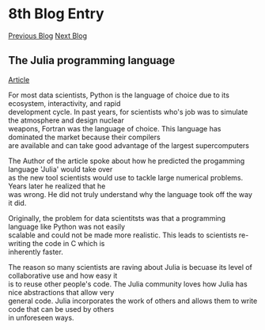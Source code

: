 # 8th Blog Entry

[Previous Blog](https://github.com/aarhusdavid/CPSC_354_Blog/blob/master/7th_entry.md)
[Next Blog](https://github.com/aarhusdavid/CPSC_354_Blog/blob/master/9th_entry.md)

## The Julia programming language

[Article](https://arstechnica.com/science/2020/10/the-unreasonable-effectiveness-of-the-julia-programming-language/)

For most data scientists, Python is the language of choice due to its ecosystem, interactivity, and rapid <br/>
development cycle. In past years, for scientists who's job was to simulate the atmosphere and design nuclear <br/>
weapons, Fortran was the language of choice. This language has dominated the market because their compilers <br/>
are available and can take good advantage of the largest supercomputers

The Author of the article spoke about how he predicted the progamming language 'Julia' would take over <br/> 
as the new tool scientists would use to tackle large numerical problems. Years later he realized that he <br/>
was wrong. He did not truly understand why the language took off the way it did. <br/>

Originally, the problem for data scientitsts was that a programming language like Python was not easily <br/>
scalable and could not be made more realistic. This leads to scientists re-writing the code in C which is <br/>
inherently faster. 

The reason so many scientists are raving about Julia is becuase its level of collaborative use and how easy it <br/>
is to reuse other people's code. The Julia community loves how Julia has nice abstractions that allow very <br/>
general code. Julia incorporates the work of others and allows them to write code that can be used by others <br/>
in unforeseen ways.
